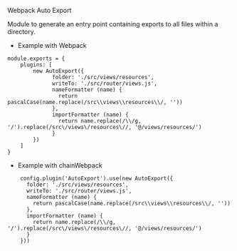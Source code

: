 Webpack Auto Export

Module to generate an entry point containing exports to all files within a directory.


- Example with Webpack

```
module.exports = {
    plugins: [
        new AutoExport({
              folder: './src/views/resources',
              writeTo: './src/router/views.js',
              nameFormatter (name) {
                return pascalCase(name.replace(/src\\views\\resources\\/, ''))
              },
              importFormatter (name) {
                return name.replace(/\\/g, '/').replace(/src\/views\/resources\//, '@/views/resources/')
              }
        })
    ]
}
```

- Example with chainWebpack

```
    config.plugin('AutoExport').use(new AutoExport({
      folder: './src/views/resources',
      writeTo: './src/router/views.js',
      nameFormatter (name) {
        return pascalCase(name.replace(/src\\views\\resources\\/, ''))
      },
      importFormatter (name) {
        return name.replace(/\\/g, '/').replace(/src\/views\/resources\//, '@/views/resources/')
      }
    }))
```
